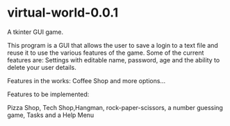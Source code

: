 # virtual-world-0.0.1
A tkinter GUI game.

This program is a GUI that allows the user to save a login to a text file and reuse it to use the various features of the game.
Some of the current features are:
Settings with editable name, password, age and the ability to delete your user details.

Features in the works:
Coffee Shop and more options...

Features to be implemented:

Pizza Shop, Tech Shop,Hangman, rock-paper-scissors, a number guessing game, Tasks and a Help Menu
